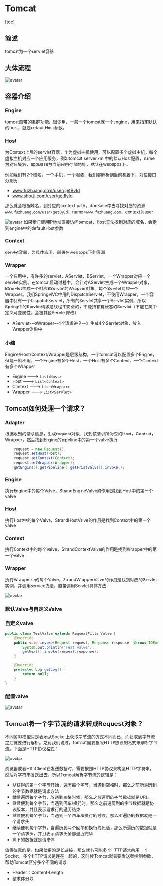 # Tomcat
[toc]

## 简述
tomcat为一个servlet容器
## 大体流程

![avatar](./../image/tomcat请求大体流程.png)

## 容器介绍
### Engine
tomcat自带的集群功能，很少用，一般一个tomcat就一个engine，用来指定默认的host，就是defaultHost参数。
### Host
为Context上层的servlet容器，作为虚拟主机使用，可以配置多个虚拟主机，每个虚拟主机对应一个应用服务，例如tomcat server.xml中的默认Host配置，name为对应域名，appBase为当前应用存储地址，默认在webapps下。

例如我们有2个域名，一个手机，一个服装，我们都解析到当前机器下，对应接口分别为
- www.fuzhuang.com/user/getById
- www.shouji.com/user/getById

那么就会根据域名，到对应的context path，docBase中去寻找对应的资源`www.fuzhuang.com/user/getById`，name=`www.fuzhuang.com`，context为user

![avatar](../image/配置Host.png)
如果我们使用IP地址直接访问tomcat，Host无法找到对应的域名，会走到engine中的defaultHost参数

### Context
servlet容器，为具体应用，部署在webapps下的资源

### Wrapper
一个应用中，有许多的servlet，AServlet，BServlet，一个Wrapper对应一个servlet实例。在tomcat启动过程中，会针对AServlet生成一个Wrapper对象，BServlet生成一个对应BServlet的Wrapper对象。每个Servlet对应一个Wrapper。我们SpringMVC中用的DispatchServlet，不使用Wrapper，一个容器中只有一个DispatchServlet，所有的Servlet共享一个Servlet实例，所以Spring中的Servlet请求是线程不安全的，不能持有有状态的Servlet（不能在类中定义可变属性，会被其他Servlet修改）

- AServlet---》Wrapper--4个请求进入--》生成4个Servlet对象，放入Wrapper对象中

### 小结
Engine/Host/Context/Wrapper是层级结构，一个tomcat可以配置多个Engine，但是一般不用，一个Engine有多个Host，一个Host有多个Context，一个Context有多个Wrapper

- Engine ---> `List<Host>`
- Host ---> `List<Context>`
- Context ---> `List<Wrapper>`
- Wrapper ---> `List<Servlet>`


## Tomcat如何处理一个请求？

### Adapter
根据收到的请求信息，生成request对象，找到该请求所对应的Host，Context，Wrapper，然后找到Engine的pipeline中的第一个valve执行
```java
    request = new Request();
    request.setHost(Host);
    request.setContext(Context);
    request.setWrapper(Wrapper);
    getEngine().getPipeline().getFristValve().invoke();
```
### Engine
执行Engine中的每个Valve，StrandEngineValve的作用是找到Host中的第一个valve
### Host
执行Host中的每个Valve，StrandHostValve的作用是找到Context中的第一个valve
### Context
执行Context中的每个Valve，StrandContextValve的作用是找到Wrapper中的第一个valve
### Wrapper
执行Wrapper中的每个Valve，StrandWrapperValve的作用是找到对应的Servlet实例，并调用service方法，直接调用Servlet具体方法

![avatar](../image/tomcat请求执行流程.png)

### 默认Valve与自定义Valve
### 自定义valve
```java
public class TestValve extends RequestFilterValve {
    @Override
    public void invoke(Request request, Response response) throws IOException, ServletException {
        System.out.println("Test valve");
        getNext().invoke(request,response);
    }

    @Override
    protected Log getLog() {
        return null;
    }
}
```

### 配置valve
![avatar](../image/自定义valve.png)

## Tomcat将一个字节流的请求转成Request对象？
不同的IO模型只是表示从Socket上获取字节流的方式不同而已，而获取到字节流之后就要进行解析。之前我们说过，tomcat需要按照HTTP协议的格式来解析字节流。下面是HTTP协议格式：

![avatar](../image/HTTP请求规范.png)

浏览器或者HttpClient在发送数据时，需要按照HTTP协议来构造HTTP字符串，然后将字符串发送出去，所以Tomcat解析字节流的逻辑是：
- 从获得的第一个字节开始，遍历每个字节，当遇到空格时，那么之前所遍历到的字节数据就是请求方法
- 继续遍历每个字节，放遇到空格时候，那么之前遍历的字节数据就是URL。
- 继续便利每个字节，当遇到回车/换行时，那么之前遍历到的字节数据就是协议版本，并且表示请求行的遍历结束
- 继续便利每个字节，当遇到一个回车和换行的时候，那么所遍历的数据就是一个请求头
- 继续便利每个字节，当遍历到两个回车和换行的死活，那么所遍历的数据就是一个请求头，并且表示请求头全部遍历完毕
- 剩下的数据就是请求体

值得注意的是，如果使用的是长链接，那么就有可能多个HTTP请求共用一个Socket，多个HTTP请求是连在一起的，这时候Tomcat就需要发送者控制参数，帮助Tomcat区分多个不同的请求
- Header：Content-Length
- 请求体分块

